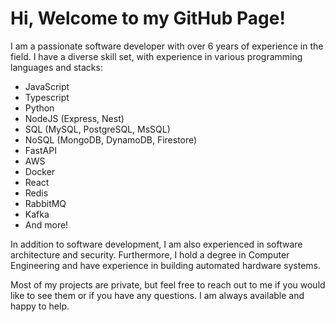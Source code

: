 # Hi, Welcome to my GitHub Page!

I am a passionate software developer with over 6 years of experience in the field. I have a diverse skill set, with experience in various programming languages and stacks:

- JavaScript 
- Typescript
- Python
- NodeJS (Express, Nest)
- SQL (MySQL, PostgreSQL, MsSQL)
- NoSQL (MongoDB, DynamoDB, Firestore)
- FastAPI
- AWS
- Docker
- React
- Redis
- RabbitMQ
- Kafka
- And more!

In addition to software development, I am also experienced in software architecture and security. Furthermore, I hold a degree in Computer Engineering and have experience in building automated hardware systems.

Most of my projects are private, but feel free to reach out to me if you would like to see them or if you have any questions. I am always available and happy to help.

<!--
**calculusky/calculusky** is a ✨ _special_ ✨ repository because its `README.md` (this file) appears on your GitHub profile.

Here are some ideas to get you started:

- 🔭 I’m currently working on ...
- 🌱 I’m currently learning ...
- 👯 I’m looking to collaborate on ...
- 🤔 I’m looking for help with ...
- 💬 Ask me about ...
- 📫 How to reach me: ...
- 😄 Pronouns: ...
- ⚡ Fun fact: ...
-->
